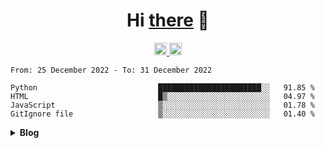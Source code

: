 <h1 align="center">Hi <a href="https://glyb.github.io" target="_blank">there</a> 👋</h1>
<div align="center">
  <a href="https://discord.gg/FVVhEG5y2g">
  <img alt="Discord" width="20px" src="https://raw.githubusercontent.com/peterthehan/peterthehan/master/assets/discord.svg" />
  </a>
  <a href="#">
  <img alt="LinkedIN" width="20px" src="https://raw.githubusercontent.com/peterthehan/peterthehan/master/assets/linkedin.svg" />
  </a>
</div>

 <!--START_SECTION:waka-->

```text
From: 25 December 2022 - To: 31 December 2022

Python                           ███████████████████████░░   91.85 %
HTML                             █▒░░░░░░░░░░░░░░░░░░░░░░░   04.97 %
JavaScript                       ▒░░░░░░░░░░░░░░░░░░░░░░░░   01.78 %
GitIgnore file                   ▒░░░░░░░░░░░░░░░░░░░░░░░░   01.40 %
```

<!--END_SECTION:waka-->
<details close="true">
  
  <summary><b>Blog</b></summary>

  <a target="_blank" href="https://github-readme-medium-recent-article.vercel.app/medium/@glyb/0"><img src="https://github-readme-medium-recent-article.vercel.app/medium/@glyb/0" alt="Recent Article 0"></a>
  
 </details>




 
